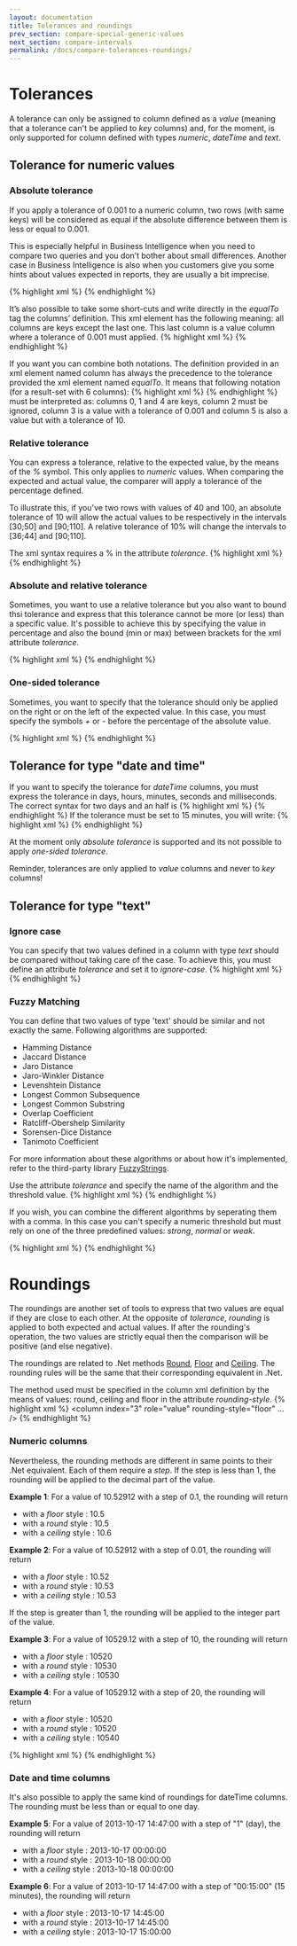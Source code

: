 ```yaml
---
layout: documentation
title: Tolerances and roundings
prev_section: compare-special-generic-values
next_section: compare-intervals
permalink: /docs/compare-tolerances-roundings/
---
```

# Tolerances

A tolerance can only be assigned to column defined as a *value* (meaning that a tolerance can't be applied to *key* columns) and, for the moment, is only supported for column defined with types *numeric*, *dateTime* and *text*.

## Tolerance for numeric values

### Absolute tolerance

If you apply a tolerance of 0.001 to a numeric column, two rows (with same keys) will be considered as equal if the absolute difference between them is less or equal to 0.001.

This is especially helpful in Business Intelligence when you need to compare two queries and you don’t bother about small differences. Another case in Business Intelligence is also when you customers give you some hints about values expected in reports, they are usually a bit imprecise.

{% highlight xml %}
<column  index="2" tolerance="0.001" />
{% endhighlight %}

It’s also possible to take some short-cuts and write directly in the *equalTo* tag the columns’ definition. This xml element has the following meaning: all columns are keys except the last one. This last column is a value column where a tolerance of 0.001 must applied.
{% highlight xml %}
<equalTo values="last" tolerance="0.001">
{% endhighlight %}

If you want you can combine both notations. The definition provided in an xml element named column has always the precedence to the tolerance provided the xml element named *equalTo*. It means that following notation (for a result-set with 6 columns):
{% highlight xml %}
<equalTo keys="all-except-last" tolerance="10">
	<column  index="2" role="ignore" />
	<column  index="3" tolerance="0.001" />
</equalTo>
{% endhighlight %}
must be interpreted as: columns 0, 1 and 4 are keys, column 2 must be ignored, column 3 is a value with a tolerance of 0.001 and column 5 is also a value but with a tolerance of 10.

### Relative tolerance

You can express a tolerance, relative to the expected value, by the means of the *%* symbol. This only applies to *numeric* values. When comparing the expected and actual value, the comparer will apply a tolerance of the percentage defined.

To illustrate this, if you've two rows with values of 40 and 100, an absolute tolerance of 10 will allow the actual values to be respectively in the intervals [30;50] and [90;110]. A relative tolerance of 10% will change the intervals to [36;44] and [90;110].

The xml syntax requires a % in the attribute *tolerance*.
{% highlight xml %}
<column  index="3" role="value" type="numeric" tolerance="10%" />
{% endhighlight %}

### Absolute and relative tolerance

Sometimes, you want to use a relative tolerance but you also want to bound thsi tolerance and express that this tolerance cannot be more (or less) than a specific value. It's possible to achieve this by specifying the value in percentage and also the bound (min or max) between brackets for the xml attribute *tolerance*.

{% highlight xml %}
<column  index="3" role="value" type="numeric" tolerance="10% (min 0.001)" />
{% endhighlight %}

### One-sided tolerance
Sometimes, you want to specify that the tolerance should only be applied on the right or on the left of the expected value. In this case, you must specify the symbols *+* or *-* before the percentage of the absolute value.

{% highlight xml %}
<column  index="3" role="value" type="numeric" tolerance="+10%" />
{% endhighlight %}

## Tolerance for type "date and time"

If you want to specify the tolerance for *dateTime* columns, you must express the tolerance in days, hours, minutes, seconds and milliseconds. The correct syntax for two days and an half is
{% highlight xml %}
<column  index="3" role="value" type="dateTime" tolerance="2.12:00:00" />
{% endhighlight %}
If the tolerance must be set to 15 minutes, you will write:
{% highlight xml %}
<column  index="3" role="value" type="dateTime" tolerance="00:15:00" />
{% endhighlight %}

At the moment only *absolute tolerance* is supported and its not possible to apply *one-sided tolerance*.

Reminder, tolerances are only applied to *value* columns and never to *key* columns!

## Tolerance for type "text"

### Ignore case

You can specify that two values defined in a column with type *text* should be compared without taking care of the case. To achieve this, you must define an attribute *tolerance* and set it to *ignore-case*.
{% highlight xml %}
<column index="1" role="value" type="text" tolerance="ignore-case"/>
{% endhighlight %}

### Fuzzy Matching

You can define that two values of type 'text' should be similar and not exactly the same. Following algorithms are supported:

* Hamming Distance
* Jaccard Distance
* Jaro Distance
* Jaro-Winkler Distance
* Levenshtein Distance
* Longest Common Subsequence
* Longest Common Substring
* Overlap Coefficient
* Ratcliff-Obershelp Similarity
* Sorensen-Dice Distance
* Tanimoto Coefficient

For more information about these algorithms or about how it's implemented, refer to the third-party library [FuzzyStrings](https://github.com/kdjones/fuzzystring).

Use the attribute *tolerance* and specify the name of the algorithm and the threshold value.
{% highlight xml %}
<column index="1" role="value" type="text" tolerance="Levenshtein(5)"/>
{% endhighlight %}

If you wish, you can combine the different algorithms by seperating them with a comma. In this case you can't specify a numeric threshold but must rely on one of the three predefined values: *strong*, *normal* or *weak*.

{% highlight xml %}
<column index="1" role="value" type="text" tolerance="LongestCommonSubsequence, LongestCommonSubstring, OverlapCoefficient (weak)"/>
{% endhighlight %}

# Roundings

The roundings are another set of tools to express that two values are equal if they are close to each other. At the opposite of *tolerance*,  *rounding* is applied to both expected and actual values. If after the rounding's operation, the two values are strictly equal then the comparison will be positive (and else negative).

The roundings are related to .Net methods [Round](http://msdn.microsoft.com/en-us/library/wyk4d9cy.aspx), [Floor](http://msdn.microsoft.com/en-us/library/e0b5f0xb.aspx) and [Ceiling](http://msdn.microsoft.com/en-us/library/zx4t0t48.aspx). The rounding rules will be the same that their corresponding equivalent in .Net.

The method used must be specified in the column xml definition by the means of values: round, ceiling and floor in the attribute *rounding-style*.
{% highlight xml %}
<column index="3" role="value" rounding-style="floor" ... />
{% endhighlight %}

### Numeric columns

Nevertheless, the rounding methods are different in same points to their .Net equivalent. Each of them require a _step_. If the step is less than 1, the rounding will be applied to the decimal part of the value.

**Example 1**: For a value of 10.52912 with a step of 0.1, the rounding will return

* with a _floor_ style : 10.5  
* with a _round_ style : 10.5
* with a _ceiling_ style : 10.6

**Example 2**: For a value of 10.52912 with a step of 0.01, the rounding will return

* with a _floor_ style : 10.52  
* with a _round_ style : 10.53
* with a _ceiling_ style : 10.53

If the step is greater than 1, the rounding will be applied to the integer part of the value.

**Example 3**: For a value of 10529.12 with a step of 10, the rounding will return

* with a _floor_ style : 10520  
* with a _round_ style : 10530
* with a _ceiling_ style : 10530

**Example 4**: For a value of 10529.12 with a step of 20, the rounding will return

* with a _floor_ style : 10520  
* with a _round_ style : 10520
* with a _ceiling_ style : 10540

{% highlight xml %}
<column  index="3" role="value" rounding-style="floor" rounding-step="20" />
{% endhighlight %}

### Date and time columns

It's also possible to apply the same kind of roundings for dateTime columns. The rounding must be less than or equal to one day.

**Example 5**: For a value of 2013-10-17 14:47:00 with a step of "1" (day), the rounding will return

* with a _floor_ style : 2013-10-17 00:00:00  
* with a _round_ style : 2013-10-18 00:00:00
* with a _ceiling_ style : 2013-10-18 00:00:00

**Example 6**: For a value of 2013-10-17 14:47:00 with a step of "00:15:00" (15 minutes), the rounding will return

* with a _floor_ style : 2013-10-17 14:45:00
* with a _round_ style : 2013-10-17 14:45:00
* with a _ceiling_ style : 2013-10-17 15:00:00